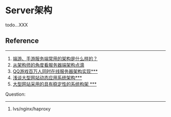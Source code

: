 # Server架构


todo...XXX


## Reference

---

1. [端游、手游服务端常用的架构是什么样的？](https://www.zhihu.com/question/29779732/answer/45791817)
1. [从架构师的角度看服务器端架构点滴](http://blog.csdn.net/huyiyang2010/article/details/48846075)
1. [QQ游戏百万人同时在线服务器架构实现***](http://blog.csdn.net/fengsh998/article/details/8208284)
1. [浅谈大型网站动态应用系统架构***](http://www.cnblogs.com/lzjsky/archive/2011/06/28/2092351.html)
1. [大型网站采用的具有稳定性的系统构架 ***](http://www.cnblogs.com/lzjsky/archive/2011/06/28/2092345.html)



Question:

---

1. lvs/nginx/haproxy